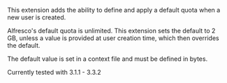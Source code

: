 This extension adds the ability to define and apply a default quota when a new user is created.

Alfresco's default quota is unlimited.  This extension sets the default to 2 GB, unless a value is provided at user creation time, which then overrides the default.

The default value is set in a context file and must be defined in bytes.

Currently tested with 3.1.1 - 3.3.2